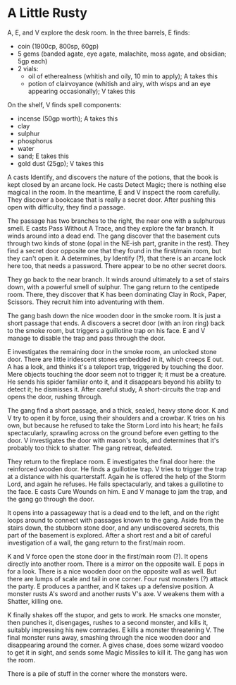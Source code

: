# A Little Rusty

A, E, and V explore the desk room.
In the three barrels, E finds:
- coin (1900cp, 800sp, 60gp)
- 5 gems (banded agate, eye agate, malachite, moss agate, and obsidian; 5gp each)
- 2 vials:
  - oil of etherealness (whitish and oily, 10 min to apply); A takes this
  - potion of clairvoyance (whitish and airy, with wisps and an eye appearing occasionally); V takes this

On the shelf, V finds spell components:
- incense (50gp worth); A takes this
- clay
- sulphur
- phosphorus
- water
- sand; E takes this
- gold dust (25gp); V takes this

A casts Identify, and discovers the nature of the potions, that the book is kept closed by an arcane lock.
He casts Detect Magic; there is nothing else magical in the room.
In the meantime, E and V inspect the room carefully.
They discover a bookcase that is really a secret door.
After pushing this open with difficulty, they find a passage.

The passage has two branches to the right, the near one with a sulphurous smell.
E casts Pass Without A Trace, and they explore the far branch.
It winds around into a dead end.
The gang discover that the basement cuts through two kinds of stone (opal in the NE-ish part, granite in the rest).
They find a secret door opposite one that they found in the first/main room,
but they can't open it.
A determines, by Identify (?), that there is an arcane lock here too, that needs a password.
There appear to be no other secret doors.

They go back to the near branch.
It winds around ultimately to a set of stairs down, with a powerful smell of sulphur.
The gang return to the centipede room.
There, they discover that K has been dominating Clay in Rock, Paper, Scissors.
They recruit him into adventuring with them.

The gang bash down the nice wooden door in the smoke room.
It is just a short passage that ends.
A discovers a secret door (with an iron ring) back to the smoke room,
but triggers a guillotine trap on his face.
E and V manage to disable the trap and pass through the door.

E investigates the remaining door in the smoke room, an unlocked stone door.
There are little iridescent stones embedded in it, which creeps E out.
A has a look, and thinks it's a teleport trap, triggered by touching the door.
Mere objects touching the door seem not to trigger it; it must be a creature.
He sends his spider familiar onto it, and it disappears beyond his ability to detect it;
he dismisses it.
After careful study, A short-circuits the trap and opens the door, rushing through.

The gang find a short passage, and a thick, sealed, heavy stone door.
K and V try to open it by force, using their shoulders and a crowbar.
K tries on his own, but because he refused to take the Storm Lord into his heart;
he fails spectacularly, sprawling across on the ground before even getting to the door.
V investigates the door with mason's tools, and determines that it's probably too thick to shatter.
The gang retreat, defeated.

They return to the fireplace room.
E investigates the final door here: the reinforced wooden door.
He finds a guillotine trap.
V tries to trigger the trap at a distance with his quarterstaff.
Again he is offered the help of the Storm Lord, and again he refuses.
He fails spectacularly, and takes a guillotine to the face.
E casts Cure Wounds on him.
E and V manage to jam the trap, and the gang go through the door.

It opens into a passageway that is a dead end to the left,
and on the right loops around to connect with passages known to the gang.
Aside from the stairs down, the stubborn stone door, and any undiscovered secrets,
this part of the basement is explored.
After a short rest and a bit of careful investigation of a wall,
the gang return to the first/main room.

K and V force open the stone door in the first/main room (?).
It opens directly into another room.
There is a mirror on the opposite wall.
E pops in for a look.
There is a nice wooden door on the opposite wall as well.
But there are lumps of scale and tail in one corner.
Four rust monsters (?) attack the party.
E produces a panther, and K takes up a defensive position.
A monster rusts A's sword and another rusts V's axe.
V weakens them with a Shatter, killing one.

K finally shakes off the stupor, and gets to work.
He smacks one monster, then punches it,
disengages, rushes to a second monster,
and kills it, suitably impressing his new comrades.
E kills a monster threatening V.
The final monster runs away, smashing through the nice wooden door and disappearing around the corner.
A gives chase, does some wizard voodoo to get it in sight, and sends some Magic Missiles to kill it.
The gang has won the room.

There is a pile of stuff in the corner where the monsters were.

